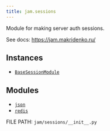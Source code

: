 ```yaml
---
title: jam.sessions
---
```


Module for making server auth sessions.

See docs: https://jam.makridenko.ru/

## Instances

* [`BaseSessionModule`](sessions/base_session_module.md)

## Modules

* [`json`](sessions/json.md)
* [`redis`](sessions/redis.md)

FILE PATH: `jam/sessions/__init__.py`